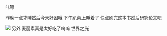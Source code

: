 咔嚓


昨晚一点才睡然后今天好困哦
下午趴桌上睡着了
快点刷完这本书然后研究论文吧

![](https://ws1.sinaimg.cn/large/0068SXX6ly1fnwp8t4u7zj30fe0apgmf.jpg)
另外
麦丽素真是太好吃了呜呜
世界之光
